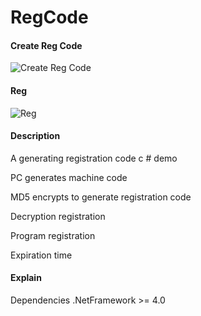 # RegCode

#### Create Reg Code
![Create Reg Code](vx_images/1211111140651.gif)
#### Reg
![Reg](vx_images/1270214159077.gif)
#### Description
A generating registration code c # demo

PC generates machine code

MD5 encrypts to generate registration code

Decryption registration

Program registration

Expiration time

#### Explain
Dependencies
.NetFramework >= 4.0
